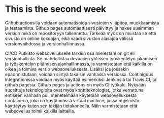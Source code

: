 # This is the second week
Github actionsilla voidaan automatisoida sivustojen ylläpitoa, muokkaamista ja testaamista. Github pages automaattisesti päivittyy ja hakee uusimman version mikä on repositoryyn tallennettu. Tärkeää myös on muistaa se että sivusto on online kokoajan, eikä vaadi sivuston alasajoa välissä versionvaihdossa ja versionhallinnassa.

CI/CD Putkisto websovellukselle tärkein osa mielestäni on git eli versionhallinta. Se mahdollistaa devaajien yhteisen työskentelyn jakamisen ja työskentelyn pitämisen ajanhallinnassa, ja varmistetaan että kaikilla on oikea ja toimiva versio websovelluksesta. Lisäksi jos jossakin epäonnistutaan, voidaan siirtyä takaisin vanhassa versiossa.
Continigous integrationissa voidaan myös käyttää esimerkiksi Jenkinsiä tai Travis CI, tai github pagesia. Github pages ja actions on myös CI työkalu.
Nykyään suosittuja teknologioita ovat myös konttiteknologiat, jotka verrattuna entiseen vanhaan pull menetelmään käytetään websovelluksesta containeria, joka on käytännössä
virtual machine, jossa ohjelmisto käyttäytyy kuten sen tekijän tietokoneella. Näin varmistetaan että websovellus toimii kaikilla laitteilla.
